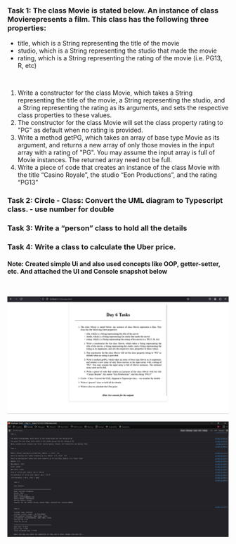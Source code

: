 <h3>Task 1: The class Movie is stated below. An instance of class Movierepresents a film. This class has the following three properties:</h3>
            <ul style="margin-top: 10px">
              <li>
                title, which is a String representing the title of the movie
              </li>
              <li>
                studio, which is a String representing the studio that made the
                movie
              </li>
              <li>
                rating, which is a String representing the rating of the movie
                (i.e. PG­13, R, etc)
              </li>
            </ul>
              <br />
             <ol>
                <li>
                  Write a constructor for the class Movie, which takes a String
                  representing the title of the movie, a String representing the
                  studio, and a String representing the rating as its arguments,
                  and sets the respective class properties to these values.
                </li>
                <li>
                  The constructor for the class Movie will set the class
                  property rating to "PG" as default when no rating is provided.
                </li>
                <li>
                  Write a method getPG, which takes an array of base type Movie
                  as its argument, and returns a new array of only those movies
                  in the input array with a rating of "PG". You may assume the
                  input array is full of Movie instances. The returned array
                  need not be full.
                </li>
                <li>
                  Write a piece of code that creates an instance of the class
                  Movie with the title “Casino Royale”, the studio “Eon
                  Productions”, and the rating “PG­13”
                </li>
              </ol>
            <h3>Task 2: Circle - Class: Convert the UML diagram to Typescript class. - use
            number for double</h3>
            <h3>Task 3: Write a “person” class to hold all the details</h3>
            <h3>Task 4: Write a class to calculate the Uber price.</h3>

<h4>Note: Created simple Ui and also used concepts like OOP, getter-setter, etc. And attached the UI and Console snapshot below</h4><br/>

![alt text](https://github.com/santhosh404/Day-6/blob/main/ui-snapshot.png?raw=true)

![alt text](https://github.com/santhosh404/Day-6/blob/main/console-snapshot.png?raw=true)

